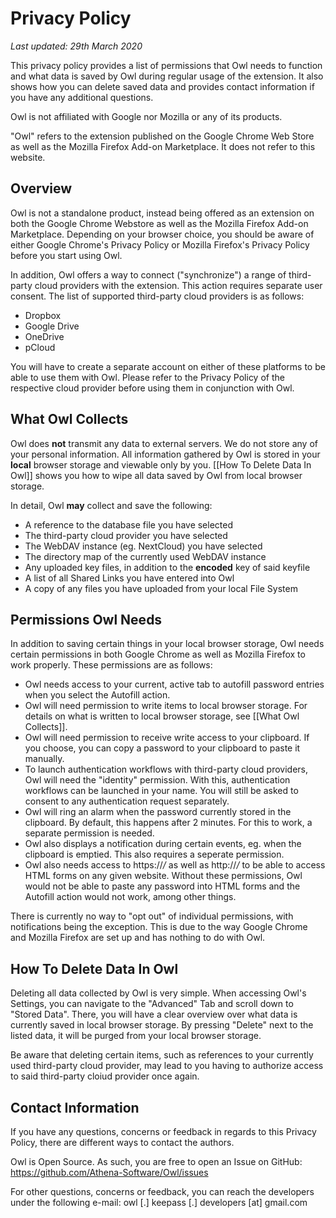 # Privacy Policy

*Last updated: 29th March 2020*

This privacy policy provides a list of permissions that Owl needs to function and what data is saved by Owl during regular usage of the extension. It also shows how you can delete saved data and provides contact information if you have any additional questions.

Owl is not affiliated with Google nor Mozilla or any of its products.

"Owl" refers to the extension published on the Google Chrome Web Store as well as the Mozilla Firefox Add-on Marketplace. It does not refer to this website.

## Overview
Owl is not a standalone product, instead being offered as an extension on both the Google Chrome Webstore as well as the Mozilla Firefox Add-on Marketplace. Depending on your browser choice, you should be aware of either Google Chrome's Privacy Policy or Mozilla Firefox's Privacy Policy before you start using Owl.

In addition, Owl offers a way to connect ("synchronize") a range of third-party cloud providers with the extension. This action requires separate user consent. The list of supported third-party cloud providers is as follows:

* Dropbox
* Google Drive
* OneDrive
* pCloud

You will have to create a separate account on either of these platforms to be able to use them with Owl. Please refer to the Privacy Policy of the respective cloud provider before using them in conjunction with Owl.

## What Owl Collects
Owl does **not** transmit any data to external servers. We do not store any of your personal information. All information gathered by Owl is stored in your **local** browser storage and viewable only by you. [[How To Delete Data In Owl]] shows you how to wipe all data saved by Owl from local browser storage.

In detail, Owl **may** collect and save the following:

* A reference to the database file you have selected
* The third-party cloud provider you have selected
* The WebDAV instance (eg. NextCloud) you have selected
* The directory map of the currently used WebDAV instance
* Any uploaded key files, in addition to the **encoded** key of said keyfile
* A list of all Shared Links you have entered into Owl
* A copy of any files you have uploaded from your local File System

## Permissions Owl Needs
In addition to saving certain things in your local browser storage, Owl needs certain permissions in both Google Chrome as well as Mozilla Firefox to work properly. These permissions are as follows:

* Owl needs access to your current, active tab to autofill password entries when you select the Autofill action.
* Owl will need permission to write items to local browser storage. For details on what is written to local browser storage, see [[What Owl Collects]].
* Owl will need permission to receive write access to your clipboard. If you choose, you can copy a password to your clipboard to paste it manually.
* To launch authentication workflows with third-party cloud providers, Owl will need the "identity" permission. With this, authentication workflows can be launched in your name. You will still be asked to consent to any authentication request separately.
* Owl will ring an alarm when the password currently stored in the clipboard. By default, this happens after 2 minutes. For this to work, a separate permission is needed.
* Owl also displays a notification during certain events, eg. when the clipboard is emptied. This also requires a seperate permission.
* Owl also needs access to https://*/* as well as http://*/* to be able to access HTML forms on any given website. Without these permissions, Owl would not be able to paste any password into HTML forms and the Autofill action would not work, among other things.

There is currently no way to "opt out" of individual permissions, with notifications being the exception. This is due to the way Google Chrome and Mozilla Firefox are set up and has nothing to do with Owl.

## How To Delete Data In Owl
Deleting all data collected by Owl is very simple. When accessing Owl's Settings, you can navigate to the "Advanced" Tab and scroll down to "Stored Data". There, you will have a clear overview over what data is currently saved in local browser storage. By pressing "Delete" next to the listed data, it will be purged from your local browser storage. 

Be aware that deleting certain items, such as references to your currently used third-party cloud provider, may lead to you having to authorize access to said third-party cloiud provider once again.

## Contact Information
If you have any questions, concerns or feedback in regards to this Privacy Policy, there are different ways to contact the authors.

Owl is Open Source. As such, you are free to open an Issue on GitHub: https://github.com/Athena-Software/Owl/issues

For other questions, concerns or feedback, you can reach the developers under the following e-mail: owl [.] keepass [.] developers [at] gmail.com